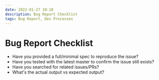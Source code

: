 ```yaml
---
date: 2022-01-27 10:10
description: Bug Report Checklist
tags: Bug Report, Dev Processes
---
```

# Bug Report Checklist

- Have you provided a full/minimal spec to reproduce the issue?
- Have you tested with the latest master to confirm the issue still exists?
- Have you searched for related issues/PRs?
- What's the actual output vs expected output?
